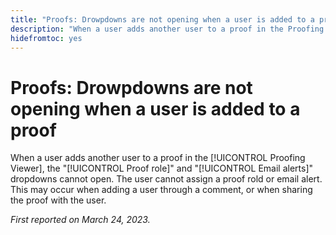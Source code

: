 ```yaml
---
title: "Proofs: Drowpdowns are not opening when a user is added to a proof"
description: "When a user adds another user to a proof in the Proofing Viewer, the "Proof role" and "Email alerts" dropdowns cannot open. The user cannot assign a proof rold or email alert. This may occur when adding a user through a comment, or when sharing the proof with the user."
hidefromtoc: yes
---
```


# Proofs: Drowpdowns are not opening when a user is added to a proof 

<!--This article is on WF and WFP TOCs-->

When a user adds another user to a proof in the [!UICONTROL Proofing Viewer], the "[!UICONTROL Proof role]" and "[!UICONTROL Email alerts]" dropdowns cannot open. The user cannot assign a proof rold or email alert. This may occur when adding a user through a comment, or when sharing the proof with the user.

_First reported on March 24, 2023._

